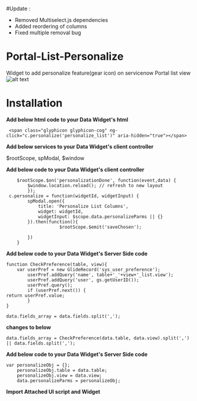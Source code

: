 #Update :
- Removed Multiselect.js dependencies
- Added reordering of columns
- Fixed multiple removal bug
# Portal-List-Personalize
Widget to add personalize feature(gear icon) on servicenow Portal list view
![alt text](https://preview.ibb.co/chpcPf/personalize.png)
# Installation
**Add below html code to your Data Widget's html**
```
 <span class="glyphicon glyphicon-cog" ng-click="c.personalize('personalize_list')" aria-hidden="true"></span>
 ```
**Add below services to your Data Widget's client controller**

$rootScope, spModal, $window

**Add below code to your Data Widget's client controller**
```
	$rootScope.$on('personalizationDone', function(event,data) {
		$window.location.reload(); // refresh to new layout
		});
 c.personalize = function(widgetId, widgetInput) {
        spModal.open({
            title: 'Personalize List Columns',
            widget: widgetId, 
            widgetInput: $scope.data.personalizeParms || {}
        }).then(function(){
					$rootScope.$emit('saveChosen');
       
        })      
    }
 ``` 
 
**Add below code to your Data Widget's Server Side code** 
```
function CheckPreference(table, view){
	var userPref = new GlideRecord('sys_user_preference');
		userPref.addQuery('name', table+'_'+view+'_list.view');
		userPref.addQuery('user', gs.getUserID());
		userPref.query();
		if (userPref.next()) {
return userPref.value;
		}
}
```

```
data.fields_array = data.fields.split(',');
```
**changes to below**
```
data.fields_array = CheckPreference(data.table, data.view).split(',') || data.fields.split(',');
```

**Add below code to your Data Widget's Server Side code** 

```
var personalizeObj = {};
	personalizeObj.table = data.table;
	personalizeObj.view = data.view;
	data.personalizeParms = personalizeObj;
```
**Import Attached UI script and Widget** 
